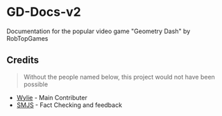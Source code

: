 # GD-Docs-v2
 Documentation for the popular video game "Geometry Dash" by RobTopGames

## Credits

> Without the people named below, this project would not have been possible

- [Wylie](https://github.com/Wyliemaster) - Main Contributer
- [SMJS](https://github.com/SMJSGaming) - Fact Checking and feedback
